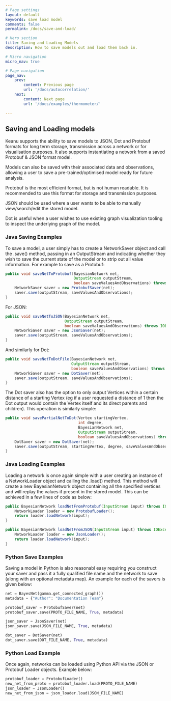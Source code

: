 ```yaml
---
# Page settings
layout: default
keywords: save load model
comments: false
permalink: /docs/save-and-load/

# Hero section
title: Saving and Loading Models
description: How to save models out and load them back in.

# Micro navigation
micro_nav: true

# Page navigation
page_nav:
    prev:
        content: Previous page
        url: '/docs/autocorrelation/'
    next:
        content: Next page
        url: '/docs/examples/thermometer/'

---
```


## Saving and Loading models

Keanu supports the ability to save models to JSON, Dot and Protobuf formats for long term storage, transmission across
a network or for visualisation purposes.  It also supports instantiating a network from a saved Protobuf & JSON format model.

Models can also be saved with their associated data and observations, allowing a user to save a pre-trained/optimised
model ready for future analysis.

Protobuf is the most efficient format, but is not human readable.  It is recommended to use this format for storage and
transmission purposes.

JSON should be used where a user wants to be able to manually view/search/edit the stored model.

Dot is useful when a user wishes to use existing graph visualization tooling to inspect the underlying graph of the
model.

### Java Saving Examples

To save a model, a user simply has to create a NetworkSaver object and call the .save() method, passing in an OutputStream
and indicating whether they wish to save the current state of the model or to strip out all value information.  For
example to save as a Protobuf:
```java
public void saveNetToProtobuf(BayesianNetwork net,
                              OutputStream outputStream,
                              boolean saveValuesAndObservations) throws IOException {
    NetworkSaver saver = new ProtobufSaver(net);
    saver.save(outputStream, saveValuesAndObservations);
}
```

For JSON:
```java
public void saveNetToJSON(BayesianNetwork net,
                          OutputStream outputStream,
                          boolean saveValuesAndObservations) throws IOException {
    NetworkSaver saver = new JsonSaver(net);
    saver.save(outputStream, saveValuesAndObservations);
}
```

And similarly for Dot:
```java
public void saveNetToDotFile(BayesianNetwork net,
                             OutputStream outputStream,
                             boolean saveValuesAndObservations) throws IOException {
    NetworkSaver saver = new DotSaver(net);
    saver.save(outputStream, saveValuesAndObservations);
}
```

The Dot saver also has the option to only output Vertices within a certain distance of a starting Vertex (eg if
a user requested a distance of 1 then the Dot output would contain the Vertex itself and its direct parents and children).
This operation is similarly simple:
```java
public void savePartialNetToDot(Vertex startingVertex,
                                int degree,
                                BayesianNetwork net,
                                OutputStream outputStream,
                                boolean saveValuesAndObservations) throws IOException {
    DotSaver saver = new DotSaver(net);
    saver.save(outputStream, startingVertex, degree, saveValuesAndObservations);
}
```

### Java Loading Examples

Loading a network is once again simple with a user creating an instance of a NetworkLoader object and calling the .load()
method.  This method will create a new BayesianNetwork object containing all the specified vertices and will replay the values if present
in the stored model.  This can be achieved in a few lines of code as below:

```java
public BayesianNetwork loadNetFromProtobuf(InputStream input) throws IOException {
    NetworkLoader loader = new ProtobufLoader();
    return loader.loadNetwork(input);
}
```

```java
public BayesianNetwork loadNetFromJSON(InputStream input) throws IOException {
    NetworkLoader loader = new JsonLoader();
    return loader.loadNetwork(input);
}
```

### Python Save Examples

Saving a model in Python is also reasonabl easy requiring you construct your saver and pass it a fully qualified
file name and the network to save (along with an optional metadata map).  An example for each of the savers is given
below:

```python
net = BayesNet(gamma.get_connected_graph())
metadata = {"Author": "Documentation Team"}

protobuf_saver = ProtobufSaver(net)
protobuf_saver.save(PROTO_FILE_NAME, True, metadata)

json_saver = JsonSaver(net)
json_saver.save(JSON_FILE_NAME, True, metadata)

dot_saver = DotSaver(net)
dot_saver.save(DOT_FILE_NAME, True, metadata)
```

### Python Load Example

Once again, networks can be loaded using Python API via the JSON or Protobuf Loader objects.  Example below:

```python
protobuf_loader = ProtobufLoader()
new_net_from_proto = protobuf_loader.load(PROTO_FILE_NAME)
json_loader = JsonLoader()
new_net_from_json = json_loader.load(JSON_FILE_NAME)
```
